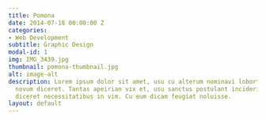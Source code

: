 ```yaml
---
title: Pomona
date: 2014-07-18 00:00:00 Z
categories:
- Web Development
subtitle: Graphic Design
modal-id: 1
img: IMG_3439.jpg
thumbnail: pomona-thumbnail.jpg
alt: image-alt
description: Lorem ipsum dolor sit amet, usu cu alterum nominavi lobortis. At duo
  novum diceret. Tantas apeirian vix et, usu sanctus postulant inciderint ut, populo
  diceret necessitatibus in vim. Cu eum dicam feugiat noluisse.
layout: default
---
```


